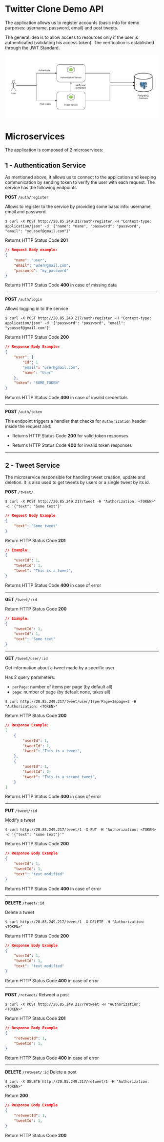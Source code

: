 # Twitter Clone Demo API

The application allows us to register accounts (basic info for demo purposes: username, password, email) and post tweets.

The general idea is to allow access to resources only if the user is authenticated (validating his access token). The verification is established through the JWT Standard.

![Microservices Diagram](../assets/Microservices.png)

# Microservices
The application is composed of 2 microservices:
## 1 - Authentication Service
As mentioned above, it allows us to connect to the application and keeping communication by sending token to verify the user with each request.
The service has the following endpoints


**POST** `/auth/register`

Allows to register to the service by providing some basic info: username, email and password.

```console
$ curl -X POST http://20.85.249.217/auth/register -H "Context-type: application/json" -d '{"name": "name", "password": "password", "email": "youssef@gmail.com"}'
```

Returns HTTP Status Code **201**
```json
// Request Body example:
{
    "name": "user",
    "email": "user@gmail.com",
    "password": "my_password"
}
```
Returns HTTP Status Code **400** in case of missing data
***
**POST** `/auth/login`

Allows logging in to the service

```console
$ curl -X POST http://20.85.249.217/auth/register -H "Context-type: application/json" -d '{"password": "password", "email": "youssef@gmail.com"}'
```
Returns HTTP Status Code **200**
```json
// Response Body Example:
{
    "user": {
        "id": 1
        "email": "user@gmail.com",
        "name": "User"
    },
    "token": "SOME_TOKEN"
}
```
Returns HTTP Status Code **400** in case of invalid credentials
***
**POST** `/auth/token`

This endpoint triggers a handler that checks for `Authorization` header inside the request and:

- Returns HTTP Status Code **200** for valid token responses

- Returns HTTP Status Code **400** for invalid token responses
***
## 2 - Tweet Service
The microservice responsible for handling tweet creation, update and deletion. It is also used to get tweets by users or a single tweet by its id.

**POST** `/tweet/`

```console
$ curl -X POST http://20.85.249.217/tweet -H "Authorization: <TOKEN>" -d '{"text": "Some text"}'
```

```json
// Request Body Example
{
    "text": "Some tweet"
}
```
Return HTTP Status Code **201**
```json
// Example:
{
    "userId": 1,
    "tweetId": 1,
    "tweet": "This is a tweet",
}
```
Returns HTTP Status Code **400** in case of error
***
**GET** `/tweet/:id` 

Return HTTP Status Code **200**
```json
// Example:
{   
    "tweetId": 1,
    "userId": 1,
    "text": "Some text"
}
```

***
**GET** `/tweet/user/:id`

Get information about a tweet made by a specific user

Has 2 query parameters:
    
- `perPage`: number of items per page (by default all)
- `page`: number of page (by default none, takes all)

```console
$ curl http://20.85.249.217/tweet/user/1?perPage=3&page=2 -H "Authorization: <TOKEN>"
```

Return HTTP Status Code **200**
```json
// Response Example:
[
    {
        "userId": 1,
        "tweetId": 1,
        "tweet": "This is a tweet",
    },
    {
        "userId": 1,
        "tweetId": 2,
        "tweet": "This is a second tweet",
    }
]
```
Returns HTTP Status Code **400** in case of error


***
**PUT** `/tweet/:id`

Modify a tweet
```console
$ curl http://20.85.249.217/tweet/1 -X PUT -H "Authorization: <TOKEN> -d '{"text": "some text"}'"
```
Returns HTTP Status Code **200**
```json
// Response Body Example
{   
    "userId": 1,
    "tweetId": 1,
    "text": "text modified"
}
```
Returns HTTP Status Code **400** in case of error
***

**DELETE** `/tweet/:id`

Delete a tweet
```console
$ curl http://20.85.249.217/tweet/1 -X DELETE -H "Authorization: <TOKEN>"
```
Returns HTTP Status Code **200**
```json
// Response Body Example
{   
    "userId": 1,
    "tweetId": 1,
    "text": "text modified"
}
```
Return HTTP Status Code **400** in case of error
***
**POST** `/retweet/`
Retweet a post

```console
$ curl -X POST http://20.85.249.217/retweet -H "Authorization: <TOKEN>"
```
Return HTTP Status Code **201**
```json
// Response Body Example
{   
    "retweetId": 1,
    "tweetId": 1,
}
```
Return HTTP Status Code **400** in case of error

***
**DELETE** `/retweet/:id`
Delete a post

```console
$ curl -X DELETE http://20.85.249.217/retweet/1 -H "Authorization: <TOKEN>"
```

Return **200**
```json
// Response Body Example
{   
    "retweetId": 1,
    "tweetId": 1,
}
```
Return HTTP Status Code **200**
